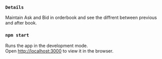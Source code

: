### `Details`

Maintain Ask and Bid in orderbook and see the diffrent between previous and after book.

### `npm start`

Runs the app in the development mode.\
Open [http://localhost:3000](http://localhost:3000) to view it in the browser.
